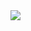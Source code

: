 <!---
![Xenofront's GitHub stats](https://github-readme-stats.vercel.app/api?username=xenofront&count_private=true&show_icons=true&theme=dracula)

[![Top Langs](https://github-readme-stats.vercel.app/api/top-langs/?username=xenofront&layout=compact&theme=dracula)](https://github.com/anuraghazra/github-readme-stats)
-->

<!---
<a href="https://www.linkedin.com/in/xenophon-simos-tsachidis-0538ab1ba">
  <img align="center" src="https://github-readme-stats.vercel.app/api?username=xenofront&count_private=true&show_icons=true&theme=dracula" />
</a>
-->

<a href="https://www.linkedin.com/in/xenophon-simos-tsachidis-0538ab1ba">
  <img align="center" src="https://github-readme-stats-sigma-five.vercel.app/api/top-langs/?username=xenofront&count_private=true&layout=compact&theme=dracula" />
</a>
